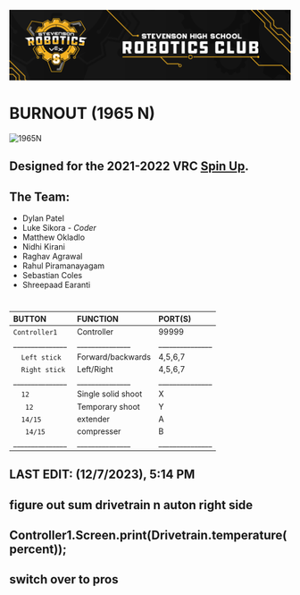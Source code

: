 
![](/media/Stevenson_vex_logo.png "Stevenson Robotics 2021-2022")
# BURNOUT (1965 N)
![](/media/robot.jpg "1965N")
## Designed for the 2021-2022 VRC [Spin Up](https://www.vexrobotics.com/v5/competition/vrc-current-game).

## **The Team:**
- Dylan Patel
- Luke Sikora - *Coder*
- Matthew Okladlo
- Nidhi Kirani
- Raghav Agrawal
- Rahul Piramanayagam
- Sebastian Coles
- Shreepaad Earanti
  
#
|BUTTON            | FUNCTION       | PORT(S)  |
|:---------------|:-----------|:---------|
|`Controller1   `| Controller |   99999  |
|_______________| _______________ | _______________|
|`   Left stick `| Forward/backwards      |  4,5,6,7 |
|`   Right stick `| Left/Right      |  4,5,6,7 |
|_______________| _______________ | _______________|
|`   12    `| Single solid shoot      |     X   |
| `    12   `| Temporary shoot      |     Y    |
|`   14/15   `| extender     |     A   |
| `    14/15   `| compresser      |     B     |
|_______________| _______________ | _______________|

## LAST EDIT: (12/7/2023), 5:14 PM
## figure out sum drivetrain n auton right side
## Controller1.Screen.print(Drivetrain.temperature(percent));
## switch over to pros